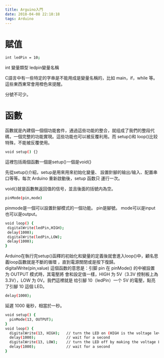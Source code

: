 ```yaml
---
title: Arguino入門
date: 2018-04-08 22:18:18
tags: Arduino
---
```

# 賦值
``` bash
int ledPin = 10;
```
int 變量類型
ledpin變量名稱

C語言中有一些特定的字串是不能用成是變量名稱的，比如 main，if，while 等。這些東西東常會用橙色來提醒。

分號不可少。

# 函數
函數就是內建個一個個功能套件，通過這些功能的整合，就组成了我們的整段代
碼，一個完整的功能實現。這些功能也可以被反覆利用。而 setup()和 loop()比较特殊，不能被反覆使用。

``` bash
void setup() {}
```
這裡包括兩個函數一個是setup()一個是void{}

先從setup()介紹，setup是用來用來初始化變量、
設置針腳的输出/输入、配置串口等等。每次 Arduino 重新啟動後，setup 函数只
運行一次。

void{}就是函數無返回值的信号，並且後面的括號内為空。

``` bash
pinMode(pin,mode)
```
pinmode是一個可以設置針腳模式的一個功能。
pin是腳號。
mode可以是input也可以是output。

``` bash
void loop() {
 digitalWrite(ledPin,HIGH);
 delay(1000);
 digitalWrite(ledPin,LOW);
 delay(1000);
}
```
Arduino在執行完setup()函釋的初始化和變量的定義後就會進入loop()中，顧名思義loop函數就是不斷的循環
，直到電源關閉或是按下復歸。
digitalWrite(pin,value)
這個函数的意思是：引脚 pin 在 pinMode() 的中被設置为 OUTPUT 模式時，其電壓將
會和設定值一樣，HIGH 为 5V（3.3V 控制板上為 3.3V），LOW 为 0V。我們這裡就是
给引腳 10（ledPin）一个 5V 的電壓，點亮了引腳 10 這個 LED。

``` bash
delay(1000);
```
延遲 1000 毫秒，相當於一秒。

``` bash
void setup() {
  pinMode(13, OUTPUT);
}
void loop() {
  digitalWrite(13, HIGH);   // turn the LED on (HIGH is the voltage level)
  delay(1000);              // wait for a second
  digitalWrite(13, LOW);    // turn the LED off by making the voltage LOW
  delay(1000);              // wait for a second
}
```